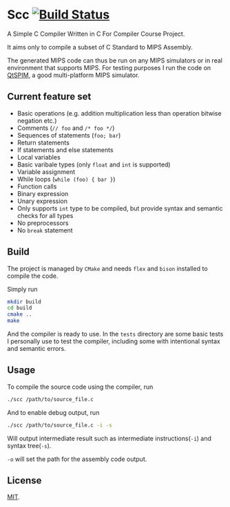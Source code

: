 # Scc [![Build Status](https://travis-ci.com/yuxincs/scc.svg?branch=master)](https://travis-ci.com/yuxincs/scc)

A Simple C Compiler Written in C For Compiler Course Project.

It aims only to compile a subset of C Standard to MIPS Assembly.

The generated MIPS code can thus be run on any MIPS simulators or in real environment that supports MIPS. For testing purposes I run the code on [QtSPIM](http://spimsimulator.sourceforge.net/), a good multi-platform MIPS simulator.

## Current feature set
* Basic operations (e.g. addition multiplication less than operation bitwise negation etc.)
* Comments (`// foo` and `/* foo */`)
* Sequences of statements (`foo; bar`)
* Return statements
* If statements and else statements
* Local variables
* Basic varibale types (only `float` and `int` is supported)
* Variable assignment
* While loops (`while (foo) { bar }`)
* Function calls
* Binary expression
* Unary expression
* Only supports `int` type to be compiled, but provide syntax and semantic checks for all types
* No preprocessors
* No `break` statement

## Build

The project is managed by `CMake` and needs `flex` and `bison` installed to compile the code.

Simply run

```sh
mkdir build
cd build
cmake ..
make
```

And the compiler is ready to use. In the `tests` directory are some basic tests I personally use to test the compiler, including some with intentional syntax and semantic errors.

## Usage
To compile the source code using the compiler, run
```sh
./scc /path/to/source_file.c
```

And to enable debug output, run
```sh
./scc /path/to/source_file.c -i -s
```

Will output intermediate result such as intermediate instructions(`-i`) and syntax tree(`-s`).

 `-o` will set the path for the assembly code output.
 
## License
[MIT](https://github.com/yuxincs/scc/blob/master/LICENSE).
